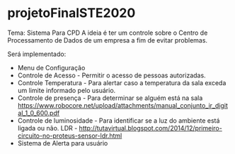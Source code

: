 # projetoFinalSTE2020
Tema: Sistema Para CPD
A ideia é ter um controle sobre o Centro de Processamento de Dados de um empresa a fim de evitar problemas.

Será implementado:
- Menu de Configuração
- Controle de Acesso - Permitir o acesso de pessoas autorizadas.
- Controle Temperatura - Para alertar caso a temperatura da sala exceda um limite informado pelo usuário.
- Controle de presença - Para determinar se alguém está na sala  
https://www.robocore.net/upload/attachments/manual_conjunto_ir_digital_1_0_600.pdf
- Controle de luminosidade - Para identificar se a luz do ambiente está ligada ou não. 
	LDR - http://tutavirtual.blogspot.com/2014/12/primeiro-circuito-no-proteus-sensor-ldr.html
- Sistema de Alerta para usuário

